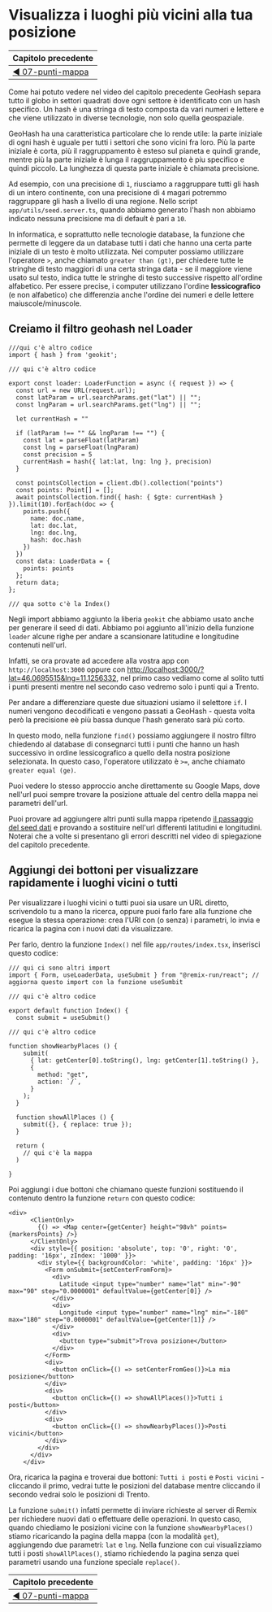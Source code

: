 # Visualizza i luoghi più vicini alla tua posizione

| Capitolo precedente  |
| :--------------- |
| [◀︎ 07-punti-mappa](../07-punti-mappa)|

Come hai potuto vedere nel video del capitolo precedente GeoHash separa tutto il globo in settori quadrati dove ogni settore è identificato con un hash specifico. Un hash è una stringa di testo composta da vari numeri e lettere e che viene utilizzato in diverse tecnologie, non solo quella geospaziale. 

GeoHash ha una caratteristica particolare che lo rende utile: la parte iniziale di ogni hash è uguale per tutti i settori che sono vicini fra loro. Più la parte iniziale è corta, più il raggruppamento è esteso sul pianeta e quindi grande, mentre più la parte iniziale è lunga il raggruppamento è piu specifico e quindi piccolo. La lunghezza di questa parte iniziale è chiamata precisione.

Ad esempio, con una precisione di `1`, riusciamo a raggruppare tutti gli hash di un intero continente, con una precisione di `4` magari potremmo raggruppare gli hash a livello di una regione. Nello script `app/utils/seed.server.ts`, quando abbiamo generato l'hash non abbiamo indicato nessuna precisione ma di default è pari a `10`. 

In informatica, e soprattutto nelle tecnologie database, la funzione che permette di leggere da un database tutti i dati che hanno una certa parte iniziale di un testo è molto utilizzata. Nei computer possiamo utilizzare l'operatore `>`, anche chiamato `greater than (gt)`, per chiedere tutte le stringhe di testo maggiori di una certa stringa data - se il maggiore viene usato sul testo, indica tutte le stringhe di testo successive rispetto all'ordine alfabetico. Per essere precise, i computer utilizzano l'ordine **lessicografico** (e non alfabetico) che differenzia anche l'ordine dei numeri e delle lettere maiuscole/minuscole.

## Creiamo il filtro geohash nel Loader

```tsx
///qui c'è altro codice
import { hash } from 'geokit';

/// qui c'è altro codice

export const loader: LoaderFunction = async ({ request }) => {
  const url = new URL(request.url);
  const latParam = url.searchParams.get("lat") || "";
  const lngParam = url.searchParams.get("lng") || "";

  let currentHash = ""

  if (latParam !== "" && lngParam !== "") {
    const lat = parseFloat(latParam)
    const lng = parseFloat(lngParam)
    const precision = 5
    currentHash = hash({ lat:lat, lng: lng }, precision)
  }

  const pointsCollection = client.db().collection("points")
  const points: Point[] = [];
  await pointsCollection.find({ hash: { $gte: currentHash } }).limit(10).forEach(doc => {
    points.push({
      name: doc.name,
      lat: doc.lat,
      lng: doc.lng,
      hash: doc.hash
    })
  })
  const data: LoaderData = {
    points: points
  };
  return data;
};

/// qua sotto c'è la Index()

```

Negli import abbiamo aggiunto la liberia `geokit` che abbiamo usato anche per generare il seed di dati. Abbiamo poi aggiunto all'inizio della funzione `loader` alcune righe per andare a scansionare latitudine e longitudine contenuti nell'url.

Infatti, se ora provate ad accedere alla vostra app con `http://localhost:3000` oppure con [http://localhost:3000/?lat=46.0695515&lng=11.1256332](http://localhost:3000/?lat=46.0695515&lng=11.1256332), nel primo caso vediamo come al solito tutti i punti presenti mentre nel secondo caso vedremo solo i punti qui a Trento.

Per andare a differenziare queste due situazioni usiamo il selettore `if`. I numeri vengono decodificati e vengono passati a GeoHash - questa volta però la precisione eè più bassa dunque l'hash generato sarà più corto.

In questo modo, nella funzione `find()` possiamo aggiungere il nostro filtro chiedendo al database di consegnarci tutti i punti che hanno un hash successivo in ordine lessicografico a quello della nostra posizione selezionata. In questo caso, l'operatore utilizzato è `>=`, anche chiamato `greater equal (ge)`. 

Puoi vedere lo stesso approccio anche direttamente su Google Maps, dove nell'url puoi sempre trovare la posizione attuale del centro della mappa nei parametri dell'url.

Puoi provare ad aggiungere altri punti sulla mappa ripetendo [il passaggio del seed dati](../06-database#carica-tutte-le-sorgenti-dal-dataset-pubblico) e provando a sostituire nell'url differenti latitudini e longitudini. Noterai che a volte si presentano gli errori descritti nel video di spiegazione del capitolo precedente.

## Aggiungi dei bottoni per visualizzare rapidamente i luoghi vicini o tutti

Per visualizzare i luoghi vicini o tutti puoi sia usare un URL diretto, scrivendolo tu a mano la ricerca, oppure puoi farlo fare alla funzione che esegue la stessa operazione: crea l'URl con (o senza) i parametri, lo invia e ricarica la pagina con i nuovi dati da visualizzare.

Per farlo, dentro la funzione `Index()` nel file `app/routes/index.tsx`, inserisci questo codice:

```tsx
/// qui ci sono altri import
import { Form, useLoaderData, useSubmit } from "@remix-run/react"; // aggiorna questo import con la funzione useSumbit

/// qui c'è altro codice

export default function Index() {
  const submit = useSubmit()

/// qui c'è altro codice

function showNearbyPlaces () {
    submit(
      { lat: getCenter[0].toString(), lng: getCenter[1].toString() },
      {
        method: "get",
        action: `/`,
      }
    );
  }

  function showAllPlaces () {
    submit({}, { replace: true });
  }

  return (
    // qui c'è la mappa
  )

}
```

Poi aggiungi i due bottoni che chiamano queste funzioni sostituendo il contenuto dentro la funzione `return` con questo codice:

```tsx
<div>
      <ClientOnly>
        {() => <Map center={getCenter} height="98vh" points={markersPoints} />}
      </ClientOnly>
      <div style={{ position: 'absolute', top: '0', right: '0', padding: '16px', zIndex: '1000' }}>
        <div style={{ backgroundColor: 'white', padding: '16px' }}>
          <Form onSubmit={setCenterFromForm}>
            <div>
              Latitude <input type="number" name="lat" min="-90" max="90" step="0.0000001" defaultValue={getCenter[0]} />
            </div>
            <div>
              Longitude <input type="number" name="lng" min="-180" max="180" step="0.0000001" defaultValue={getCenter[1]} />
            </div>
            <div>
              <button type="submit">Trova posizione</button>
            </div>
          </Form>
          <div>
            <button onClick={() => setCenterFromGeo()}>La mia posizione</button>
          </div>
          <div>
            <button onClick={() => showAllPlaces()}>Tutti i posti</button>
          </div>
          <div>
            <button onClick={() => showNearbyPlaces()}>Posti vicini</button>
          </div>
        </div>
      </div>
    </div>
```

Ora, ricarica la pagina e troverai due bottoni: `Tutti i posti` e `Posti vicini` - cliccando il primo, vedrai tutte le posizioni del database mentre cliccando il secondo vedrai solo le posizioni di Trento.

La funzione `submit()` infatti permette di inviare richieste al server di Remix per richiedere nuovi dati o effettuare delle operazioni. In questo caso, quando chiediamo le posizioni vicine con la funzione `showNearbyPlaces()` stiamo ricaricando la pagina della mappa (con la modalità `get`), aggiungendo due parametri: `lat` e `lng`. Nella funzione con cui visualizziamo tutti i posti `showAllPlaces()`, stiamo richiedendo la pagina senza quei parametri usando una funzione speciale `replace()`.

| Capitolo precedente  |
| :--------------- |
| [◀︎ 07-punti-mappa](../07-punti-mappa)|